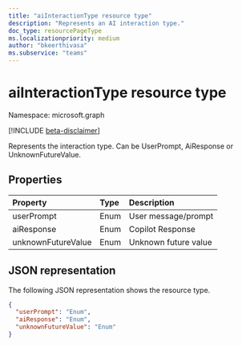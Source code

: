 ```yaml
---
title: "aiInteractionType resource type"
description: "Represents an AI interaction type."
doc_type: resourcePageType
ms.localizationpriority: medium
author: "bkeerthivasa"
ms.subservice: "teams"
---
```


# aiInteractionType resource type

Namespace: microsoft.graph

[!INCLUDE [beta-disclaimer](../../includes/beta-disclaimer.md)]

Represents the interaction type. Can be UserPrompt, AiResponse or UnknownFutureValue.

## Properties

| Property   | Type | Description |
|:---------------|:--------|:----------|
| userPrompt | Enum | User message/prompt |
| aiResponse | Enum | Copilot Response |
| unknownFutureValue | Enum | Unknown future value |

## JSON representation

The following JSON representation shows the resource type.

<!--{
  "blockType": "resource",
  "optionalProperties": [],
  "keyProperty": "id",
  "baseType": "microsoft.graph.entity",
  "@odata.type": "microsoft.graph.aiInteractionType"
}-->

```json
{
  "userPrompt": "Enum",
  "aiResponse": "Enum",
  "unknownFutureValue": "Enum"
}
```